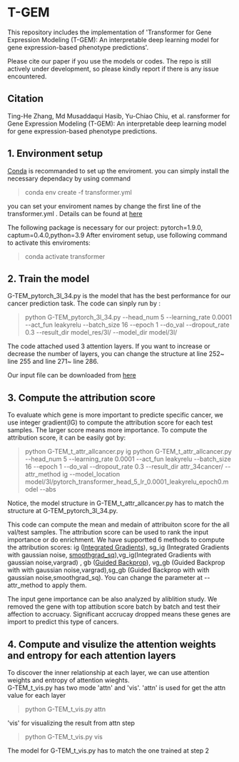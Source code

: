 # T-GEM
This repository includes the implementation of 'Transformer for Gene Expression Modeling (T-GEM): An interpretable deep learning model for gene expression-based phenotype predictions'. 

Please cite our paper if you use the models or codes. The repo is still actively under development, so please kindly report if there is any issue encountered.

## Citation
Ting-He Zhang, Md Musaddaqui Hasib, Yu-Chiao Chiu, et al. ransformer for Gene Expression Modeling (T-GEM): An interpretable deep learning model for gene expression-based phenotype predictions. 

## 1. Environment setup 
[Conda](https://docs.anaconda.com/anaconda/install/linux/) is recommanded to set up the enviroment. 
you can simply install the necessary dependacy by using command 

  > conda env create -f transformer.yml 

you can set your enviroment names by change the first line of the transformer.yml . Details can be found at [here](https://docs.conda.io/projects/conda/en/latest/user-guide/tasks/manage-environments.html#creating-an-environment-from-an-environment-yml-file)

The following package is necessary for our project: pytorch=1.9.0, captum=0.4.0,python=3.9
After enviroment setup, use following command to activate this enviroments:
 > conda activate transformer

## 2. Train the model 
G-TEM_pytorch_3l_34.py is the model that has the best performance for our cancer prediction task. The code can sinply run by :
> python G-TEM_pytorch_3l_34.py  --head_num 5 --learning_rate 0.0001 --act_fun leakyrelu --batch_size 16 --epoch 1 --do_val --dropout_rate 0.3 --result_dir model_res/3l/ --model_dir model/3l/

The code attached used 3 attention layers. If you want to increase or decrease the number of layers, you can change the structure at line 252~ line 255 and line 271~ line 286. 

Our input file can be downloaded from [here](https://drive.google.com/file/d/13-Xjqexsi8-ZkZm17vcH6oGIivL2O8XW/view?usp=sharing)
## 3. Compute the attribution score 
To evaluate which gene is more important to predicte specific cancer, we use integer gradient(IG) to compute the attribution score for each test samples. The larger score means more importance. 
To compute the attribution score, it can be easily got by:
> python G-TEM_t_attr_allcancer.py ig 
> python G-TEM_t_attr_allcancer.py --head_num 5 --learning_rate 0.0001 --act_fun leakyrelu --batch_size 16 --epoch 1 --do_val --dropout_rate 0.3 --result_dir attr_34cancer/ --attr_method ig --model_location model/3l/pytorch_transformer_head_5_lr_0.0001_leakyrelu_epoch0.model --abs 

Notice, the model structure in G-TEM_t_attr_allcancer.py has to match the structure at G-TEM_pytorch_3l_34.py. 

This code can compute the mean and medain of attribuiton score for the all val/test samples. The attribution score can be used to rank the input importance or do enrichment. We have supportted 6 methods to compute the attribution scores: ig ([Integrated Gradients](https://captum.ai/docs/extension/integrated_gradients)), sg_ig (Integrated Gradients with gaussian noise, [smoothgrad_sq](https://captum.ai/api/noise_tunnel.html)),vg_ig(Integrated Gradients with gaussian noise,vargrad) , gb ([Guided Backprop](https://captum.ai/api/guided_backprop.html)), vg_gb (Guided Backprop with with gaussian noise,vargrad),sg_gb (Guided Backprop with with gaussian noise,smoothgrad_sq). You can change the parameter at --attr_method to apply them. 


The input gene importance can be also analyzed by aliblition study. We removed the gene with top attibution score batch by batch and test their affection to accruacy.
Significant accrucay dropped means these genes are import to predict this type of cancers. 




## 4. Compute and visulize the attention weights and entropy for each attention layers
To discover the inner relationship at each layer, we can use attention weights and entropy of attention wieghts.  
G-TEM_t_vis.py has two mode 'attn' and 'vis'. 'attn' is used for get the attn value for each layer
> python G-TEM_t_vis.py attn


'vis' for visualizing the result from attn step
> python G-TEM_t_vis.py vis 

The model for G-TEM_t_vis.py has to match the one trained at step 2
